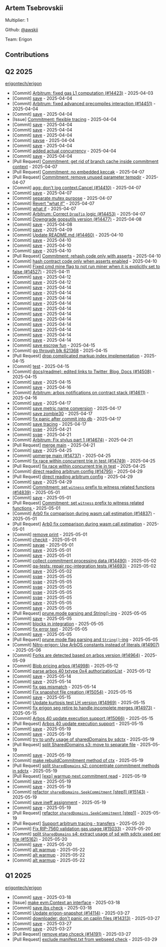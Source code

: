 
## Artem Tsebrovskii
Multiplier: 1

Github: [@awskii](https://github.com/awskii)

Team: Erigon

## Contributions

## Q2 2025


[erigontech/erigon](https://github.com/erigontech/erigon)
* [Commit] [Arbitrum: fixed gas L1 computation (#14423)](https://github.com/erigontech/erigon/commit/695918dea9c30055b3d9cd2ee8d44c5ddb4d85bc) - 2025-04-03
* [Commit] [save](https://github.com/erigontech/erigon/commit/25b049059f2cb748a0735a389e14eaafbd5c0d05) - 2025-04-04
* [Commit] [Arbitrum: fixed advanced precompiles interaction (#14451)](https://github.com/erigontech/erigon/commit/d60fbc4180397d8cfbe110785073a4c650d793a8) - 2025-04-04
* [Commit] [save](https://github.com/erigontech/erigon/commit/56bcdcfd910a9737c091fe1d16c756af2f7f7680) - 2025-04-04
* [Issue] [Commitment: flexible tracing](https://github.com/erigontech/erigon/issues/14450) - 2025-04-04
* [Commit] [save](https://github.com/erigontech/erigon/commit/3367b499a511a4b04e030e2e68e74449138a4175) - 2025-04-04
* [Commit] [save](https://github.com/erigontech/erigon/commit/2df5b72e9e9c3565021207aeeb8cba6726e7475c) - 2025-04-04
* [Commit] [save](https://github.com/erigontech/erigon/commit/7024e05bbde24e6dae1ee6794086535614687b0d) - 2025-04-04
* [Commit] [savse](https://github.com/erigontech/erigon/commit/3c07aad9982a3544f2fddea520edef7b9e99e336) - 2025-04-04
* [Commit] [save](https://github.com/erigontech/erigon/commit/2307ea4d0c415582237b80454f87d748585a75a8) - 2025-04-04
* [Commit] [added actual concurrency](https://github.com/erigontech/erigon/commit/1957a60c35642ea22f74145d2839e371ad4778f4) - 2025-04-04
* [Commit] [save](https://github.com/erigontech/erigon/commit/8ef699cfb034b2826aaa98ec6d910d0bf7c4fe47) - 2025-04-04
* [Pull Request] [Commitment: get rid of branch cache inside commitment context](https://github.com/erigontech/erigon/pull/14483) - 2025-04-07
* [Pull Request] [Commitment: no embedded keccak](https://github.com/erigontech/erigon/pull/14482) - 2025-04-07
* [Pull Request] [Commitment: remove unused parameter tempdir](https://github.com/erigontech/erigon/pull/14481) - 2025-04-07
* [Commit] [agg: don't log context.Cancel (#14410)](https://github.com/erigontech/erigon/commit/aab70ca5c82d56ce8cb9bbdb8f9541dfefbc19bb) - 2025-04-07
* [Commit] [save](https://github.com/erigontech/erigon/commit/75f45c42195f345f300d1af4846263bcc5f1579c) - 2025-04-07
* [Commit] [separate mutex purpose](https://github.com/erigontech/erigon/commit/d68b24231484326d1dd06a42ff5d10fb08bfbd13) - 2025-04-07
* [Commit] [Revert "what if"](https://github.com/erigontech/erigon/commit/af6615416184d1ebe3613e17062d867e72096a8f) - 2025-04-07
* [Commit] [what if](https://github.com/erigontech/erigon/commit/5e93792381b403757a31a2bb798f5d0c1db19967) - 2025-04-07
* [Commit] [Arbitrum: Correct `DropTip` logic (#14453)](https://github.com/erigontech/erigon/commit/9d1da15d96e4b7a764b065587b6ae9f352517095) - 2025-04-07
* [Commit] [Downgrade gopsutils version (#14477)](https://github.com/erigontech/erigon/commit/774241065924e4caae33a987fed48073119fbf60) - 2025-04-08
* [Commit] [save](https://github.com/erigontech/erigon/commit/ef01e9e42da78c3f8cff643fd933799c331a056f) - 2025-04-08
* [Commit] [save](https://github.com/erigontech/erigon/commit/c219986b4e4636925cf3a7ff05e1e473da7b44a7) - 2025-04-09
* [Commit] [Update README.md (#14460)](https://github.com/erigontech/erigon/commit/a767257ff76feeb55dfcccece8056454dde308ff) - 2025-04-10
* [Commit] [save](https://github.com/erigontech/erigon/commit/e713eaa46d5cbf3adf11e4ac0de0c7748c92faac) - 2025-04-10
* [Commit] [save](https://github.com/erigontech/erigon/commit/27d1fb5535f31c963be1e05693198171582b4500) - 2025-04-10
* [Commit] [save](https://github.com/erigontech/erigon/commit/e2390084a64ad8cbb98fc92395ddcb0a366fa501) - 2025-04-10
* [Pull Request] [Commitment: rehash code only with asserts](https://github.com/erigontech/erigon/pull/14536) - 2025-04-10
* [Commit] [hash contract code only when asserts enabled](https://github.com/erigontech/erigon/commit/04a3fc132e748108a25e5014047804b2ee1b9d91) - 2025-04-10
* [Commit] [Fixed cmd mine flag to not run miner when it is explicitly set to false (#14527)](https://github.com/erigontech/erigon/commit/0360e9426aaad492b92dd3340221681acdabc015) - 2025-04-11
* [Commit] [save](https://github.com/erigontech/erigon/commit/5f1a38be1aeecdc1fb8f51a14857de83b9081859) - 2025-04-12
* [Commit] [save](https://github.com/erigontech/erigon/commit/86dd17ce0fd6cebdf827ba76e32c8e267d21f7b7) - 2025-04-12
* [Commit] [save](https://github.com/erigontech/erigon/commit/ad589bc05cb01bfac9f55d904776ee26c9a82958) - 2025-04-14
* [Commit] [save](https://github.com/erigontech/erigon/commit/c82bc856240b99047fe47f9031506f6d11545ffb) - 2025-04-14
* [Commit] [save](https://github.com/erigontech/erigon/commit/7dbd983c93e8646afddcdcc4d1bdebe968172bc6) - 2025-04-14
* [Commit] [save](https://github.com/erigontech/erigon/commit/6a11e89245993f5ca28a5320321ef28d745c5577) - 2025-04-14
* [Commit] [save](https://github.com/erigontech/erigon/commit/3eaca25a1d9abf1f0c07410046a5f86e1802a19e) - 2025-04-14
* [Commit] [save](https://github.com/erigontech/erigon/commit/115260401c98744d85750d6d732d992b2df14605) - 2025-04-14
* [Commit] [save](https://github.com/erigontech/erigon/commit/a9e5809180020b29c6c6457414dbf8cd56a263d2) - 2025-04-14
* [Commit] [save](https://github.com/erigontech/erigon/commit/b9a9db9e6a6e38708a86e8efb280eae40e0cb025) - 2025-04-14
* [Commit] [save](https://github.com/erigontech/erigon/commit/5556e892c6e221ba52f0f4a661bebc6be848807c) - 2025-04-14
* [Commit] [save](https://github.com/erigontech/erigon/commit/8f4d3c08f50475880993a012d9b09d69d7aebc5c) - 2025-04-14
* [Commit] [save](https://github.com/erigontech/erigon/commit/9631323048c050a20265e75a4c8c57b9d1ecff16) - 2025-04-14
* [Commit] [save escrow fun](https://github.com/erigontech/erigon/commit/e0fb5635d64841e8db648c24ef40881707ec3c60) - 2025-04-15
* [Commit] [go through blk 621368](https://github.com/erigontech/erigon/commit/9b6509478ddd884db259cae71319e66562326645) - 2025-04-15
* [Pull Request] [drop complicated markup index implementation](https://github.com/erigontech/erigon/pull/14606) - 2025-04-15
* [Commit] [test](https://github.com/erigontech/erigon/commit/8f0298385531465c5688f9a1c9f36965c871f5b4) - 2025-04-15
* [Commit] [docs(readme): edited links to Twitter, Blog, Docs (#14508)](https://github.com/erigontech/erigon/commit/b507c82cb1b68fc6653bea1b8d19305fb427473e) - 2025-04-15
* [Commit] [save](https://github.com/erigontech/erigon/commit/0092ce36336e01f5ac8550d88660eceb66ff0a43) - 2025-04-15
* [Commit] [save](https://github.com/erigontech/erigon/commit/43dc6feb2b42036a4f3bf20ac21aef541e66e5f2) - 2025-04-16
* [Commit] [Arbitrum: arbos notifications on contract stack (#14611)](https://github.com/erigontech/erigon/commit/cfc3318990b4f1dd07255467aa6334267bb7ee46) - 2025-04-16
* [Commit] [save](https://github.com/erigontech/erigon/commit/89d8f285eb3070d2425eda0cc5bc937ecfa602bc) - 2025-04-17
* [Commit] [save metric name conversion](https://github.com/erigontech/erigon/commit/c8c187f0210ec005ec12536e42cfae5641f56334) - 2025-04-17
* [Commit] [save zombie30](https://github.com/erigontech/erigon/commit/6c53c2bc208c74dd855111c239b32c2d9b1c77e8) - 2025-04-17
* [Commit] [fix panic after commit into db](https://github.com/erigontech/erigon/commit/8dd62272e66696180f3a459458c1268d0bd4b0de) - 2025-04-17
* [Commit] [save tracing](https://github.com/erigontech/erigon/commit/0cf7a36d359a3190775b9a795616a884b99a5512) - 2025-04-17
* [Commit] [svae](https://github.com/erigontech/erigon/commit/55bcce92f1c793f9b4a0504ee0ea4828d1c5a982) - 2025-04-21
* [Commit] [svae](https://github.com/erigontech/erigon/commit/2bf056ba4d6c4e757f8cc57c94cb286346f8a65f) - 2025-04-21
* [Commit] [Arbitrum: Fix stylus part 1 (#14674)](https://github.com/erigontech/erigon/commit/d69b9f418ef91e5b0a4d4c2fc974bc9dc4040491) - 2025-04-21
* [Pull Request] [merge main](https://github.com/erigontech/erigon/pull/14683) - 2025-04-21
* [Commit] [save](https://github.com/erigontech/erigon/commit/2032ee37727d2a3a4e0c887a5052fe08453ffea4) - 2025-04-25
* [Commit] [upmerge main (#14737)](https://github.com/erigontech/erigon/commit/e1aa68c6f6d6f8c15d394b3c7a3eb7c140bb17d7) - 2025-04-25
* [Commit] [fix race within concurrent trie in test (#14749)](https://github.com/erigontech/erigon/commit/dd05156e156b32f2033c6f3c90d4cdfced016c8b) - 2025-04-25
* [Pull Request] [fix race within concurrent trie in test](https://github.com/erigontech/erigon/pull/14749) - 2025-04-25
* [Commit] [direct reading arbitrum config (#14795)](https://github.com/erigontech/erigon/commit/5364d9ea48b15d25628ed11f5443d5da8df4bc49) - 2025-04-29
* [Pull Request] [direct reading arbitrum config](https://github.com/erigontech/erigon/pull/14795) - 2025-04-29
* [Commit] [save](https://github.com/erigontech/erigon/commit/ada738c7329006097923332cfd4c78e282438129) - 2025-04-29
* [Commit] [Commitment: set `witness` prefix to witness related functions  (#14839)](https://github.com/erigontech/erigon/commit/13a4e49ca095f623d686f4f0ff38d1d68203b988) - 2025-05-01
* [Commit] [save](https://github.com/erigontech/erigon/commit/d05d059ecdb0727128e7ad3b82fec810bcda54d2) - 2025-05-01
* [Pull Request] [Commitment: set `witness` prefix to witness related functions ](https://github.com/erigontech/erigon/pull/14839) - 2025-05-01
* [Commit] [Arb0 fix comparison during wasm call estimation (#14837)](https://github.com/erigontech/erigon/commit/8b0ccde7b688ec6d1c08920e2671f6a7860e3550) - 2025-05-01
* [Pull Request] [Arb0 fix comparison during wasm call estimation](https://github.com/erigontech/erigon/pull/14837) - 2025-05-01
* [Commit] [remove print](https://github.com/erigontech/erigon/commit/4d7553c2f5051afa82d28bb1c2c0587401d8a213) - 2025-05-01
* [Commit] [checkit](https://github.com/erigontech/erigon/commit/4cdaee6437c68e781b0e9481c6a25eccf5cb84f1) - 2025-05-01
* [Commit] [savae](https://github.com/erigontech/erigon/commit/0433d16c7f269ac92c7b9badabd03d3f0288dd33) - 2025-05-01
* [Commit] [save](https://github.com/erigontech/erigon/commit/951f2d6fdcefcb6e85e65daccf0745dbc8f49bbd) - 2025-05-01
* [Commit] [save](https://github.com/erigontech/erigon/commit/121702c07bdf03c41c5a4a6603cc5a3b369fcf4a) - 2025-05-01
* [Commit] [collect commitment processing data (#14490)](https://github.com/erigontech/erigon/commit/0ed84bb234e27481e6fd4608eafba58e1a58f827) - 2025-05-02
* [Commit] [qa-tests: repair rpc-integration tests  (#14693)](https://github.com/erigontech/erigon/commit/7d56cb1320a9e2d539d7ad157daf2177f8be1dde) - 2025-05-02
* [Commit] [save](https://github.com/erigontech/erigon/commit/a9d8b5ebc6ca5a534aaa88c5b535d22169a038b1) - 2025-05-02
* [Commit] [svae](https://github.com/erigontech/erigon/commit/c94e06c8e08410f348c0225edde75b35ee119792) - 2025-05-05
* [Commit] [svae](https://github.com/erigontech/erigon/commit/d7061cb4ed7fd19ed28aa532fa48966920df2f67) - 2025-05-05
* [Commit] [svae](https://github.com/erigontech/erigon/commit/7c82c94d89714f8e32958b4e6afcd789b43466bd) - 2025-05-05
* [Commit] [svae](https://github.com/erigontech/erigon/commit/ddfcf3a6095b478d5cb79b13eee986a80a6448fa) - 2025-05-05
* [Commit] [svae](https://github.com/erigontech/erigon/commit/8a9626267014c477845acf51a349f9e2602f0d5a) - 2025-05-05
* [Commit] [save](https://github.com/erigontech/erigon/commit/a39f3f79c777f59f810823d4ee39beaa468411f4) - 2025-05-05
* [Commit] [save](https://github.com/erigontech/erigon/commit/4a2b64ea67514a28ad529e63eee50fc05832115d) - 2025-05-05
* [Pull Request] [prune.mode parsing and String()-ing](https://github.com/erigontech/erigon/pull/14884) - 2025-05-05
* [Commit] [save](https://github.com/erigontech/erigon/commit/d21310c184b8280d99d599f2e2281b7ee77ed16f) - 2025-05-05
* [Commit] [blocks in integration](https://github.com/erigontech/erigon/commit/e65c55524ab7bd4e33fb62aca8a1f704a6155661) - 2025-05-05
* [Commit] [fix error text](https://github.com/erigontech/erigon/commit/21dd54f011c0dd9588c4994e08487e49d683752a) - 2025-05-05
* [Commit] [save](https://github.com/erigontech/erigon/commit/2d5e8613a71dc636b8fe014e72aef288d6aef6b1) - 2025-05-05
* [Pull Request] [prune mode flag parsing and `String()`-ing](https://github.com/erigontech/erigon/pull/14882) - 2025-05-05
* [Commit] [Nitro-erigon: Use ArbOS constants instead of literals (#14907)](https://github.com/erigontech/erigon/commit/385197d899e99617c130544eae8c482a1019c2a6) - 2025-05-06
* [Commit] [Forks are detected based on arbos version (#14964)](https://github.com/erigontech/erigon/commit/e9397a7b4aad0ea4a6f98f03a6e8b77fe814b40d) - 2025-05-09
* [Commit] [Blob pricing arbos (#14998)](https://github.com/erigontech/erigon/commit/bd2530fc84ac51b46765fa9dad63b874322bec96) - 2025-05-12
* [Commit] [parse arbos 40 txtype 0x4 authorizationList](https://github.com/erigontech/erigon/commit/d1888a474e14c36fd7c2c2c7acbed985a070df34) - 2025-05-12
* [Commit] [save](https://github.com/erigontech/erigon/commit/d565b1bd8a92036f6fcfaf46dd048dbf9b1ac5aa) - 2025-05-14
* [Commit] [save](https://github.com/erigontech/erigon/commit/9482b046427ac867760312cb08f5965e092fd924) - 2025-05-14
* [Commit] [fix gas mismatch](https://github.com/erigontech/erigon/commit/c4aed6b17ffacfe1990b9fa5e8673ff48d064061) - 2025-05-14
* [Commit] [Fix snapshot file creation (#15054)](https://github.com/erigontech/erigon/commit/2916d00723117fc84f451d3b37b82f9822ea50e3) - 2025-05-15
* [Commit] [save](https://github.com/erigontech/erigon/commit/71142d88cac0c2fd6b0882b5cfeb80d95acf90db) - 2025-05-15
* [Commit] [Update kurtosis test LH version (#14969)](https://github.com/erigontech/erigon/commit/c7e929c6aa63120fbc0a26833422602d30311749) - 2025-05-15
* [Commit] [fix erigon seg retire to handle incomplete merges (#14973)](https://github.com/erigontech/erigon/commit/91886768f902d162a3e049012c324629e1c9efbc) - 2025-05-15
* [Commit] [Arbos 40 update execution support (#15066)](https://github.com/erigontech/erigon/commit/8def6c77aed4af73508069d61f559617da4eb72e) - 2025-05-15
* [Pull Request] [Arbos 40 update execution support](https://github.com/erigontech/erigon/pull/15066) - 2025-05-15
* [Commit] [save](https://github.com/erigontech/erigon/commit/4d614977ff5b31cc1ee25cc56ef02887705c2a7e) - 2025-05-19
* [Commit] [save](https://github.com/erigontech/erigon/commit/09000043c3a4b1ea6265375c4975f7d1b02bac3f) - 2025-05-19
* [Commit] [try to unify usage of sharedDomains by sdctx](https://github.com/erigontech/erigon/commit/21cb9a52eddadddd1cfba615737975338f27b16b) - 2025-05-19
* [Pull Request] [split SharedDomains s3: move to separate file](https://github.com/erigontech/erigon/pull/15160) - 2025-05-19
* [Commit] [save](https://github.com/erigontech/erigon/commit/5b662641cd7c2b05405c00e99f1af84ca7307459) - 2025-05-19
* [Commit] [make rebuildCommitment method of ctx](https://github.com/erigontech/erigon/commit/aa0a470bba9630ef1abe4b644e2b49a33150491d) - 2025-05-19
* [Pull Request] [split `SharedDomains` s2: concentrate commitment methods in sdctx](https://github.com/erigontech/erigon/pull/15154) - 2025-05-19
* [Pull Request] [[exp] warmup next commitment read](https://github.com/erigontech/erigon/pull/15152) - 2025-05-19
* [Commit] [save](https://github.com/erigontech/erigon/commit/0520e759634f0bfc25fcebeee5913917c5279e10) - 2025-05-19
* [Commit] [save](https://github.com/erigontech/erigon/commit/daa075431ede2a7bd090216c57f780d67dfde57e) - 2025-05-19
* [Commit] [refactor `sharedDomains.SeekCommitment` [step1] (#15143)](https://github.com/erigontech/erigon/commit/e5bf3fb411dee0d8655a4cadcaa42927282bc881) - 2025-05-19
* [Commit] [save ineff assignment](https://github.com/erigontech/erigon/commit/ed09058654543c12dd0929afad2328056a8306b1) - 2025-05-19
* [Commit] [save](https://github.com/erigontech/erigon/commit/8c96ac4f1ebd395b36b21c954ede82fa921c148f) - 2025-05-19
* [Pull Request] [refactor `sharedDomains.SeekCommitment` [step1]](https://github.com/erigontech/erigon/pull/15143) - 2025-05-19
* [Pull Request] [Support arbitrum tracing - transfers](https://github.com/erigontech/erigon/pull/15176) - 2025-05-20
* [Commit] [Fix RIP-7560 validation gas usage (#15033)](https://github.com/erigontech/erigon/commit/64d053c0aab15aee2f1a76317301a53f55a21235) - 2025-05-20
* [Commit] [split `SharedDomains` s4: extract usage of sd with sdctx used per trie (#15162)](https://github.com/erigontech/erigon/commit/5c3f172efa5157961744d371cbb3da8183aa3ba9) - 2025-05-20
* [Commit] [save](https://github.com/erigontech/erigon/commit/534d8d36b2e3ef9b36c5515b3ece40795d5dcf48) - 2025-05-20
* [Commit] [alt warmup](https://github.com/erigontech/erigon/commit/e916f5d42f6ca5435ae873b3145f323057cc1ae5) - 2025-05-22
* [Commit] [alt warmup](https://github.com/erigontech/erigon/commit/fe8a58f5140ef1b613b19bb18615c52a58e04cb5) - 2025-05-22
* [Commit] [alt warmup](https://github.com/erigontech/erigon/commit/831f03fcdc96c4ab397ec672f774892cf7bf6780) - 2025-05-22
## Q1 2025

[erigontech/erigon](https://github.com/erigontech/erigon)
* [Commit] [save](https://github.com/erigontech/erigon/commit/000bf157161a6b90d1cc0eac76049a692f279bd3) - 2025-03-18
* [Issue] [make evm.Context an interface](https://github.com/erigontech/erigon/issues/14209) - 2025-03-18
* [Commit] [save ibs check](https://github.com/erigontech/erigon/commit/317d6f610f7c0a40e626b42dff350487508650f3) - 2025-03-18
* [Commit] [Update erigon-snapshot (#14114)](https://github.com/erigontech/erigon/commit/d03388932048c4a24e1e9002f82dae51b5e075d2) - 2025-03-27
* [Commit] [downloader: don't panic on caplin files (#14313)](https://github.com/erigontech/erigon/commit/67e3839a0114fa5e72413039f939eacd94040abd) - 2025-03-27
* [Commit] [save](https://github.com/erigontech/erigon/commit/dffbfda8cb4d8725b0cd6b949a48dfd73b09d565) - 2025-03-27
* [Commit] [save](https://github.com/erigontech/erigon/commit/8c251504de4b68f3874763ecbcb9ae4eaa65b351) - 2025-03-27
* [Pull Request] [remove etag chceck (#14191)](https://github.com/erigontech/erigon/pull/14317) - 2025-03-27
* [Pull Request] [exclude manifest.txt from webseed check](https://github.com/erigontech/erigon/pull/14362) - 2025-03-29
